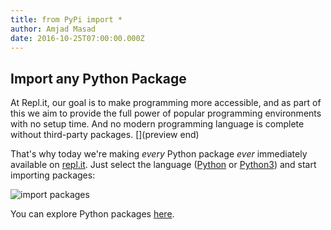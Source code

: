 ```yaml
---
title: from PyPi import *
author: Amjad Masad
date: 2016-10-25T07:00:00.000Z
---
```


## Import any Python Package

At Repl.it, our goal is to make programming more accessible, and as part of this
we aim to provide the full power of popular programming environments with no
setup time. And no modern programming language is complete without third-party
packages. [](preview end)

That's why today we're making *every* Python package *ever*
immediately available on [repl.it](https://repl.it/languages/python3). Just
select the language ([Python](https://repl.it/languages/python) or
[Python3](https://repl.it/languages/python3))
and start importing packages:

![import packages](https://i.imgur.com/JlfC7Eh.gif)

You can explore Python packages [here](https://pypi.python.org/pypi).